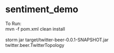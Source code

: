 sentiment_demo
==============
To Run:
<br/>
mvn -f pom.xml clean install  
<br/>
storm jar target/twitter-beer-0.0.1-SNAPSHOT.jar twitter.beer.TwitterTopology
